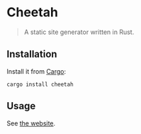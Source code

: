 # Cheetah

> A static site generator written in Rust.

## Installation
Install it from [Cargo](https://crates.io/crates/cheetah):
```shell
cargo install cheetah
```

## Usage
See [the website](https://cheetah.farthergate.com).